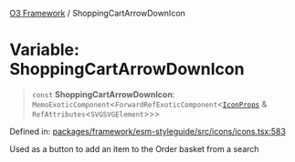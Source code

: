 [O3 Framework](../API.md) / ShoppingCartArrowDownIcon

# Variable: ShoppingCartArrowDownIcon

> `const` **ShoppingCartArrowDownIcon**: `MemoExoticComponent`\<`ForwardRefExoticComponent`\<[`IconProps`](../type-aliases/IconProps.md) & `RefAttributes`\<`SVGSVGElement`\>\>\>

Defined in: [packages/framework/esm-styleguide/src/icons/icons.tsx:583](https://github.com/its-kios09/openmrs-esm-core/blob/main/packages/framework/esm-styleguide/src/icons/icons.tsx#L583)

Used as a button to add an item to the Order basket from a search
